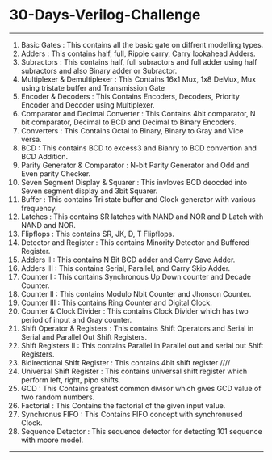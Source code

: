 # 30-Days-Verilog-Challenge
-----------------------------------------------------------------------------------------------------------------------------------------------------------------------
1. Basic Gates : This contains all the basic gate on diffrent modelling types.
2. Adders : This contains half, full, Ripple carry, Carry lookahead Adders.
3. Subractors : This contains half, full subractors and full adder using half subractors and also Binary adder or Subractor.
4. Multiplexer & Demultiplexer : This Contains 16x1 Mux, 1x8 DeMux, Mux using tristate buffer and Transmission Gate
5. Encoder & Decoders : This Contains Encoders, Decoders, Priority Encoder and Decoder using Multiplexer.
6. Comparator and Decimal Converter : This Contains 4bit comparator, N bit comparator, Decimal to BCD and Decimal to Binary Encoders.
7. Converters : This Contains Octal to Binary, Binary to Gray and Vice versa.
8. BCD : This contains BCD to excess3 and Bianry to BCD convertion and BCD Addition.
9. Parity Generator & Comparator : N-bit Parity Generator and Odd and Even parity Checker.
10. Seven Segment Display & Squarer : This invloves BCD deocded into Seven segment display and 3bit Squarer.
11. Buffer : This contains Tri state buffer and Clock generator with various frequency.
12. Latches : This contains SR latches with NAND and NOR and D Latch with NAND and NOR.
13. Flipflops : This contains SR, JK, D, T Flipflops.
14. Detector and Register : This contains Minority Detector and Buffered Register.
15. Adders II : This contains N Bit BCD adder and Carry Save Adder.
16. Adders III : This contains Serial, Parallel, and Carry Skip Adder.
17. Counter I : This contains Synchronous Up Down counter and Decade Counter.
18. Counter II : This contains Modulo Nbit Counter and Jhonson Counter.
19. Counter III : This contains Ring Counter and Digital Clock.
20. Counter & Clock Divider : This contains Clock Divider which has two period of input and Gray counter.
21. Shift Operator & Registers : This contains Shift Operators and Serial in Serial and Parallel Out Shift Registers.
22. Shift Registers II : This contains Parallel in Parallel out and serial out Shift Registers.
23. Bidirectional Shift Register : This contains 4bit shift register ////
24. Universal Shift Register : This contains universal shift register which perform left, right, pipo shifts.
25. GCD : This Contains greatest common divisor which gives GCD value of two random numbers.
26. Factorial : This Contains the factorial of the given input value.
27. Synchronus FIFO : This Contains FIFO concept with synchronused Clock.
28. Sequence Detector : This sequence detector for detecting 101 sequence with moore model.
-----------------------------------------------------------------------------------------------------------------------------------------------------------------------
